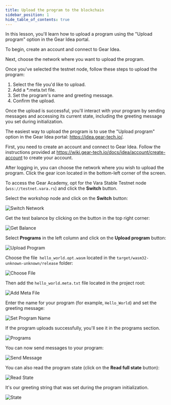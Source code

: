 ```yaml
---
title: Upload the program to the blockchain
sidebar_position: 1
hide_table_of_contents: true
---
```


In this lesson, you'll learn how to upload a program using the "Upload program" option in the Gear Idea portal.

To begin, create an account and connect to Gear Idea. 

Next, choose the network where you want to upload the program. 

Once you've selected the testnet node, follow these steps to upload the program:

  1. Select the file you'd like to upload.
  2. Add a *.meta.txt file.
  3. Set the program's name and greeting message.
  4. Confirm the upload.

Once the upload is successful, you'll interact with your program by sending messages and accessing its current state, including the greeting message you set during initialization.

The easiest way to upload the program is to use the "Upload program" option in the Gear Idea portal: <https://idea.gear-tech.io/>.

First, you need to create an account and connect to Gear Idea. Follow the instructions provided at <https://wiki.gear-tech.io/docs/idea/account/create-account> to create your account.

After logging in, you can choose the network where you wish to upload the program. Click the gear icon located in the bottom-left corner of the screen. 

To access the Gear Academy, opt for the Vara Stable Testnet node (`wss://testnet.vara.rs`) and click the **Switch** button.

Select the workshop node and click on the **Switch** button:

![Switch Network](/img/08/switch-network.png)

Get the test balance by clicking on the button in the top right corner:

![Get Balance](/img/08/get-balance.jpg)

Select **Programs** in the left column and click on the **Upload program** button:

![Upload Program](/img/08/upload-program.jpg)

Choose the file` hello_world.opt.wasm` located in the `target/wasm32-unknown-unknown/release` folder:

![Choose File](/img/08/choose-file.jpg)

Then add the `hello_world.meta.txt` file located in the project root:

![Add Meta File](/img/08/add-meta-file.jpg)

Enter the name for your program (for example, `Hello_World`) and set the greeting message:

![Set Program Name](/img/08/set-program-name.jpg)

If the program uploads successfully, you'll see it in the programs section.

![Programs](/img/08/programs.jpg)

You can now send messages to your program:

![Send Message](/img/08/send-message.jpg)

You can also read the program state (click on the **Read full state** button):

![Read State](/img/08/read-state.jpg)

It's our greeting string that was set during the program initialization.

![State](/img/08/state.jpg)
